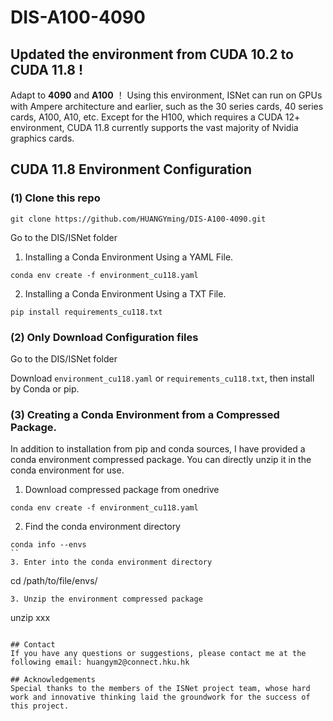 # DIS-A100-4090

## Updated the environment from CUDA 10.2 to CUDA 11.8 !
Adapt to **4090** and **A100** ！
Using this environment, ISNet can run on GPUs with Ampere architecture and earlier, such as the 30 series cards, 40 series cards, A100, A10, etc. Except for the H100, which requires a CUDA 12+ environment, CUDA 11.8 currently supports the vast majority of Nvidia graphics cards.

## CUDA 11.8 Environment Configuration
### (1) Clone this repo
```
git clone https://github.com/HUANGYming/DIS-A100-4090.git
```
Go to the DIS/ISNet folder
1. Installing a Conda Environment Using a YAML File.
```
conda env create -f environment_cu118.yaml
```
2. Installing a Conda Environment Using a TXT File.
```
pip install requirements_cu118.txt
```


### (2) Only Download Configuration files
Go to the DIS/ISNet folder

Download ```environment_cu118.yaml``` or ```requirements_cu118.txt```, then install by Conda or pip.


### (3) Creating a Conda Environment from a Compressed Package.
In addition to installation from pip and conda sources, I have provided a conda environment compressed package. You can directly unzip it in the conda environment for use.
1. Download compressed package from onedrive
```
conda env create -f environment_cu118.yaml
```
2. Find the conda environment directory
```
conda info --envs
``
3. Enter into the conda environment directory
```
cd /path/to/file/envs/
```
3. Unzip the environment compressed package
```
unzip xxx
```

## Contact
If you have any questions or suggestions, please contact me at the following email: huangym2@connect.hku.hk

## Acknowledgements
Special thanks to the members of the ISNet project team, whose hard work and innovative thinking laid the groundwork for the success of this project.
